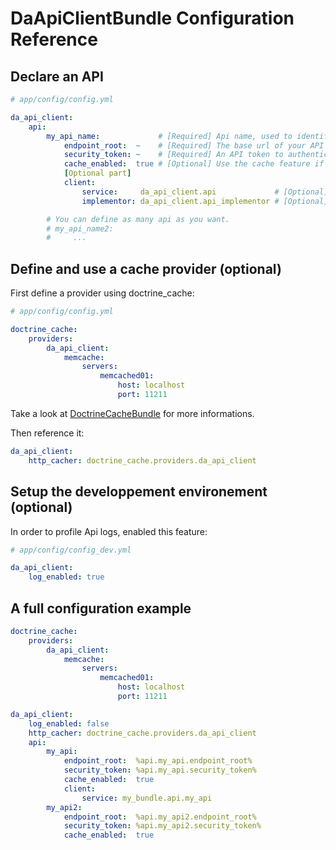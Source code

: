 DaApiClientBundle Configuration Reference
=========================================


Declare an API
--------------

``` yaml
# app/config/config.yml

da_api_client:
    api:
        my_api_name:             # [Required] Api name, used to identify it in the container: 'da_api_client.api.my_api_name'
            endpoint_root:  ~    # [Required] The base url of your API (from which all path will be related to).
            security_token: ~    # [Required] An API token to authenticate your client in your API.
            cache_enabled:  true # [Optional] Use the cache feature if you activated it and the response of your API says it can be set in cache.
            [Optional part]
            client:
                service:     da_api_client.api             # [Optional] The API client service. Define your own to provide an easy and sharable interface to the API.
                implementor: da_api_client.api_implementor # [Optional] The API client implementor service. Define your own if you want to change the behaviour of the communication with the API.

        # You can define as many api as you want.
        # my_api_name2:
        #     ...
```


Define and use a cache provider (optional)
------------------------------------------

First define a provider using doctrine_cache:
```yaml
# app/config/config.yml

doctrine_cache:
    providers:
        da_api_client:
            memcache:
                servers:
                    memcached01:
                        host: localhost
                        port: 11211
```

Take a look at [DoctrineCacheBundle](https://github.com/doctrine/DoctrineCacheBundle) for more informations.

Then reference it:
```yaml
da_api_client:
    http_cacher: doctrine_cache.providers.da_api_client
```


Setup the developpement environement (optional)
-----------------------------------------------

In order to profile Api logs, enabled this feature:
```yaml
# app/config/config_dev.yml

da_api_client:
    log_enabled: true
```


A full configuration example
----------------------------

```yaml
doctrine_cache:
    providers:
        da_api_client:
            memcache:
                servers:
                    memcached01:
                        host: localhost
                        port: 11211

da_api_client:
    log_enabled: false
    http_cacher: doctrine_cache.providers.da_api_client
    api:
        my_api:
            endpoint_root:  %api.my_api.endpoint_root%
            security_token: %api.my_api.security_token%
            cache_enabled:  true
            client:
                service: my_bundle.api.my_api
        my_api2:
            endpoint_root:  %api.my_api2.endpoint_root%
            security_token: %api.my_api2.security_token%
            cache_enabled:  true
```
